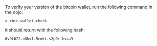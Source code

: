 To verify your version of the bitcoin wallet, run the following command in the
dojo:

`> +btc-wallet-check`

it should return with the following hash:

`0v9t022.n8kv1.5emkt.s2p9i.hvsa9`
